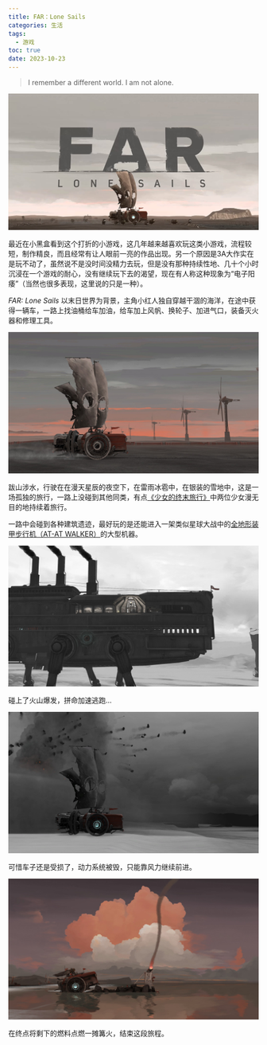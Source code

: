 ```yaml
---
title: FAR：Lone Sails
categories: 生活
tags:
  - 游戏
toc: true
date: 2023-10-23
---
```


> I remember a different world. I am not alone.

![](../images/2023/far-lone-sails.jpg)

最近在小黑盒看到这个打折的小游戏，这几年越来越喜欢玩这类小游戏，流程较短，制作精良，而且经常有让人眼前一亮的作品出现。另一个原因是3A大作实在是玩不动了，虽然说不是没时间没精力去玩，但是没有那种持续性地、几十个小时沉浸在一个游戏的耐心，没有继续玩下去的渴望，现在有人称这种现象为“电子阳痿”（当然也很多表现，这里说的只是一种）。

<!-- more -->

_FAR: Lone Sails_ 以末日世界为背景，主角小红人独自穿越干涸的海洋，在途中获得一辆车，一路上找油桶给车加油，给车加上风帆、换轮子、加进气口，装备灭火器和修理工具。

![](../images/2023/far-lone-sails-01.jpeg)

跋山涉水，行驶在在漫天星辰的夜空下，在雷雨冰雹中，在银装的雪地中，这是一场孤独的旅行，一路上没碰到其他同类，有点[《少女的终末旅行》](https://movie.douban.com/subject/27081136/)中两位少女漫无目的地持续着旅行。

一路中会碰到各种建筑遗迹，最好玩的是还能进入一架类似星球大战中的[全地形装甲步行机（AT-AT WALKER）](https://www.starwars.com/databank/at-at-walker)的大型机器。

![](../images/2023/far-lone-sails-02.jpeg)

碰上了火山爆发，拼命加速逃跑...

![](../images/2023/far-lone-sails-03.jpeg)

可惜车子还是受损了，动力系统被毁，只能靠风力继续前进。

![](../images/2023/far-lone-sails-04.jpeg)

在终点将剩下的燃料点燃一摊篝火，结束这段旅程。

